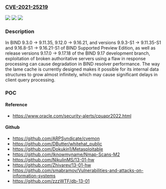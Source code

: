 ### [CVE-2021-25219](https://cve.mitre.org/cgi-bin/cvename.cgi?name=CVE-2021-25219)
![](https://img.shields.io/static/v1?label=Product&message=BIND9&color=blue)
![](https://img.shields.io/static/v1?label=Version&message=Open%20Source%20Branches%209.3%20through%209.119.3.0%20through%20versions%20before%209.11.36%20&color=brighgreen)
![](https://img.shields.io/static/v1?label=Vulnerability&message=Authoritative-only%20BIND%209%20servers%20are%20NOT%20vulnerable%20to%20this%20flaw.%20The%20purpose%20of%20a%20resolver's%20lame%20cache%20is%20to%20ensure%20that%20if%20an%20authoritative%20server%20responds%20to%20a%20resolver's%20query%20in%20a%20specific%20broken%20way%2C%20subsequent%20client%20queries%20for%20the%20same%20%3CQNAME%2C%20QTYPE%3E%20tuple%20do%20not%20trigger%20further%20queries%20to%20the%20same%20server%20for%20a%20configurable%20amount%20of%20time.%20The%20lame%20cache%20is%20enabled%20by%20setting%20the%20%22lame-ttl%22%20option%20in%20named.conf%20to%20a%20value%20greater%20than%200.%20That%20option%20is%20set%20to%20%22lame-ttl%20600%3B%22%20in%20the%20default%20configuration%2C%20which%20means%20the%20lame%20cache%20is%20enabled%20by%20default.%20A%20successful%20attack%20exploiting%20this%20flaw%20causes%20a%20named%20resolver%20to%20spend%20most%20of%20its%20CPU%20time%20on%20managing%20and%20checking%20the%20lame%20cache.%20This%20results%20in%20client%20queries%20being%20responded%20to%20with%20large%20delays%2C%20and%20increased%20likelihood%20of%20DNS%20timeouts%20on%20client%20hosts.%20Affects%20BIND%209.3.0%20-%3E%209.11.35%2C%209.12.0%20-%3E%209.16.21%2C%20and%20versions%209.9.3-S1%20-%3E%209.11.35-S1%20and%209.16.8-S1%20-%3E%209.16.21-S1%20of%20BIND%20Supported%20Preview%20Edition%2C%20as%20well%20as%20release%20versions%209.17.0%20-%3E%209.17.18%20of%20the%20BIND%209.17%20development%20branch.&color=brighgreen)

### Description

In BIND 9.3.0 -> 9.11.35, 9.12.0 -> 9.16.21, and versions 9.9.3-S1 -> 9.11.35-S1 and 9.16.8-S1 -> 9.16.21-S1 of BIND Supported Preview Edition, as well as release versions 9.17.0 -> 9.17.18 of the BIND 9.17 development branch, exploitation of broken authoritative servers using a flaw in response processing can cause degradation in BIND resolver performance. The way the lame cache is currently designed makes it possible for its internal data structures to grow almost infinitely, which may cause significant delays in client query processing.

### POC

#### Reference
- https://www.oracle.com/security-alerts/cpuapr2022.html

#### Github
- https://github.com/ARPSyndicate/cvemon
- https://github.com/DButter/whitehat_public
- https://github.com/Dokukin1/Metasploitable
- https://github.com/Iknowmyname/Nmap-Scans-M2
- https://github.com/NikulinMS/13-01-hw
- https://github.com/Zhivarev/13-01-hw
- https://github.com/smabramov/Vulnerabilities-and-attacks-on-information-systems
- https://github.com/zzzWTF/db-13-01

